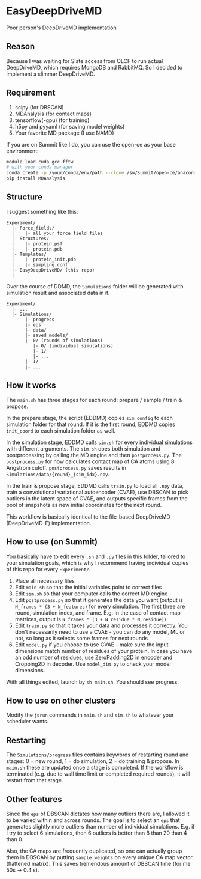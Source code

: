 # EasyDeepDriveMD
Poor person's DeepDriveMD implementation

## Reason

Because I was waiting for Slate access from OLCF to run actual DeepDriveMD,
which requires MongoDB and RabbitMQ.
So I decided to implement a slimmer DeepDriveMD.

## Requirement

1. scipy (for DBSCAN)
1. MDAnalysis (for contact maps)
1. tensorflow(-gpu) (for training)
1. h5py and pyyaml (for saving model weights)
1. Your favorite MD package (I use NAMD)

If you are on Summit like I do, you can use the open-ce as your base environment:

```bash
module load cuda gcc fftw
# with your conda manager
conda create -p /your/conda/env/path --clone /sw/summit/open-ce/anaconda-base/envs/open-ce-1.5.2-py39-0
pip install MDAnalysis
```

## Structure

I suggest something like this:

```
Experiment/
  |- Force_fields/
  |    |- all your force field files
  |- Structures/
  |    |- protein.psf
  |    |- protein.pdb
  |- Templates/
  |    |- protein_init.pdb
  |    |- sampling.conf
  |- EasyDeepDriveMD/ (this repo)
  |
```

Over the course of DDMD, the `Simulations` folder will be generated with simulation result and associated data in it.

```
Experiment/
  |- ...
  |- Simulations/
       |- progress
       |- eps
       |- data/
       |- saved_models/
       |- 0/ (rounds of simulations)
          |- 0/ (individual simulations)
          |- 1/
          |- ...
       |- 1/
       |- ...
```

## How it works

The `main.sh` has three stages for each round: prepare / sample / train & propose.

In the prepare stage, the script (EDDMD) copies `sim_config` to each simulation folder for that round.
If it is the first round, EDDMD copies `init_coord` to each simulation folder as well.

In the simulation stage, EDDMD calls `sim.sh` for every individual simulations with different arguments.
The `sim.sh` does both simulation and postprocessing by calling the MD engine and then `postprocess.py`.
The `postprocess.py` for now calculates contact map of CA atoms using 8 Angstrom cutoff.
`postprocess.py` saves results in `Simulations/data/{round}_{sim_idx}.npy`.

In the train & propose stage, EDDMD calls `train.py` to load all `.npy` data, train a convolutional 
variational autoencoder (CVAE), use DBSCAN to pick outliers in the latent space of CVAE, and 
outputs specific frames from the pool of snapshots as new initial coordinates for the next round.

This workflow is basically identical to the file-based DeepDriveMD (DeepDriveMD-F) implementation.


## How to use (on Summit)

You basically have to edit every `.sh` and `.py` files in this folder, tailored to your simulation goals,
which is why I recommend having individual copies of this repo for every `Experiment/`.

1. Place all necessary files
1. Edit `main.sh` so that the initial variables point to correct files
1. Edit `sim.sh` so that your computer calls the correct MD engine
1. Edit `postprocess.py` so that it generates the data you want 
(output is `N_frames * (3 + N_features)` for every simulation. 
The first three are round, simulation index, and frame. 
E.g. In the case of contact map matrices, output is `N_frames * (3 + N_residue * N_residue)`)
1. Edit `train.py` so that it takes your data and processes it correctly. 
You don't necessarily need to use a CVAE - you can do any model, ML or not, 
so long as it selects some frames for next rounds
1. Edit `model.py` if you choose to use CVAE - make sure the input dimensions match number of residues of your protein.
In case you have an odd number of residues, use ZeroPadding2D in encoder and Cropping2D in decoder. Use `model_dim.py` to check your model dimensions.

With all things edited, launch by `sh main.sh`. You should see progress.


## How to use on other clusters

Modify the `jsrun` commands in `main.sh` and `sim.sh` to whatever your scheduler wants.

## Restarting

The `Simulations/progress` files contains keywords of restarting round and stages: 
0 = new round, 1 = do simulation, 2 = do training & propose.
In `main.sh` these are updated once a stage is completed. 
If the workflow is terminated (e.g. due to wall time limit or completed required rounds),
it will restart from that stage.

## Other features

Since the `eps` of DBSCAN dictates how many outliers there are, I allowed it to be varied within and across rounds.
The goal is to select an `eps` that generates slightly more outliers than number of individual simulations.
E.g. if I try to select 6 simulations, then 6 outliers is better than 8 than 20 than 4 than 0.

Also, the CA maps are frequently duplicated, so one can actually group them in DBSCAN by putting `sample_weights`
on every unique CA map vector (flattened matrix). This saves tremendous amount of DBSCAN time (for me 50s -> 0.4 s).

